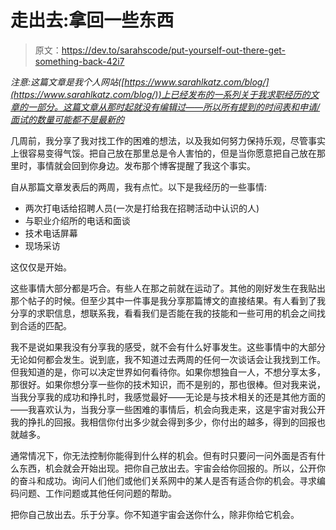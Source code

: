 # 走出去:拿回一些东西

> 原文：<https://dev.to/sarahscode/put-yourself-out-there-get-something-back-42i7>

*注意:这篇文章是我个人网站([https://www.sarahlkatz.com/blog/](https://www.sarahlkatz.com/blog/))上已经发布的一系列关于我求职经历的文章的一部分。这篇文章从那时起就没有编辑过——所以所有提到的时间表和申请/面试的数量可能都不是最新的*

几周前，我分享了我对找工作的困难的想法，以及我如何努力保持乐观，尽管事实上很容易变得气馁。把自己放在那里总是令人害怕的，但是当你愿意把自己放在那里时，事情就会回到你身边。发布那个博客提醒了我这个事实。

自从那篇文章发表后的两周，我有点忙。以下是我经历的一些事情:

*   两次打电话给招聘人员(一次是打给我在招聘活动中认识的人)
*   与职业介绍所的电话和面谈
*   技术电话屏幕
*   现场采访

这仅仅是开始。

这些事情大部分都是巧合。有些人在那之前就在运动了。其他的刚好发生在我贴出那个帖子的时候。但至少其中一件事是我分享那篇博文的直接结果。有人看到了我分享的求职信息，想联系我，看看我们是否能在我的技能和一些可用的机会之间找到合适的匹配。

我不是说如果我没有分享我的感受，就不会有什么好事发生。这些事情中的大部分无论如何都会发生。说到底，我不知道过去两周的任何一次谈话会让我找到工作。但我知道的是，你可以决定世界如何看待你。如果你想独自一人，不想分享太多，那很好。如果你想分享一些你的技术知识，而不是别的，那也很棒。但对我来说，当我分享我的成功和挣扎时，我感觉最好——无论是与技术相关的还是其他方面的——我喜欢认为，当我分享一些困难的事情后，机会向我走来，这是宇宙对我公开我的挣扎的回报。我相信你付出多少就会得到多少，你付出的越多，得到的回报也就越多。

通常情况下，你无法控制你能得到什么样的机会。但有时只要问一问外面是否有什么东西，机会就会开始出现。把你自己放出去。宇宙会给你回报的。所以，公开你的奋斗和成功。询问人们他们或他们关系网中的某人是否有适合你的机会。寻求编码问题、工作问题或其他任何问题的帮助。

把你自己放出去。乐于分享。你不知道宇宙会送你什么，除非你给它机会。